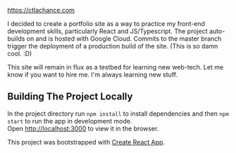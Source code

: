 https://ctlachance.com

I decided to create a portfolio site as a way to practice my front-end development skills, particularly React and JS/Typescript. The project auto-builds on and is hosted with Google Cloud. Commits to the master branch trigger the deployment of a production build of the site. (This is so damn cool. :D)

This site will remain in flux as a testbed for learning new web-tech. Let me know if you want to hire me. I'm always learning new stuff.

## Building The Project Locally
In the project directory run `npm install` to install dependencies and then `npm start` to run the app in development mode.<br>
Open [http://localhost:3000](http://localhost:3000) to view it in the browser.

This project was bootstrapped with [Create React App](https://github.com/facebook/create-react-app).
